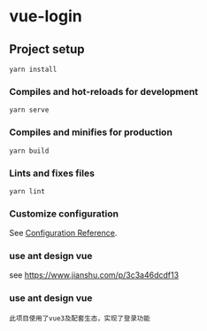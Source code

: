 # vue-login

## Project setup
```
yarn install
```

### Compiles and hot-reloads for development
```
yarn serve
```

### Compiles and minifies for production
```
yarn build
```

### Lints and fixes files
```
yarn lint
```

### Customize configuration
See [Configuration Reference](https://cli.vuejs.org/config/).

### use ant design vue 
see https://www.jianshu.com/p/3c3a46dcdf13

### use ant design vue 
```
此项目使用了vue3及配套生态，实现了登录功能
```
